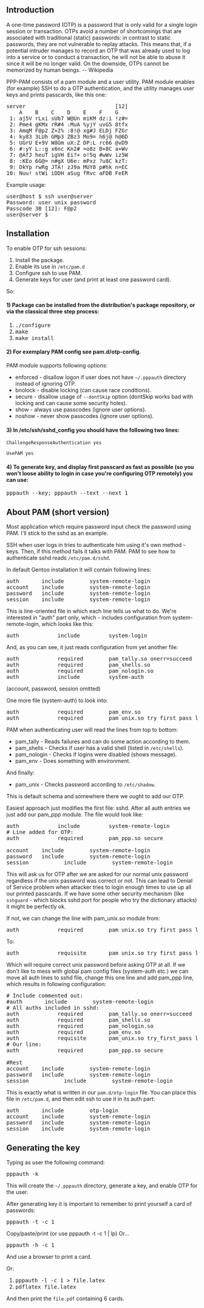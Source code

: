 ## Introduction ##

A one-time password (OTP) is a password that is only valid for a single login session or transaction. OTPs avoid a number of shortcomings that are associated with traditional (static) passwords: in contrast to static passwords, they are not vulnerable to replay attacks. This means that, if a potential intruder manages to record an OTP that was already used to log into a service or to conduct a transaction, he will not be able to abuse it since it will be no longer valid. On the downside, OTPs cannot be memorized by human beings. -- Wikipedia

PPP-PAM consists of a pam module and a user utility. PAM module enables (for example) SSH to do a OTP authentication, and the utility manages user keys and prints passcards, like this one:

<pre>
server                            [12]
    A    B    C    D    E    F    G
 1: aj5V rLxi sUb7 W@Un miKM dz:i !z#=
 2: Pme4 gKMx rR#4 :MuA %yjY uvG5 8tfx
 3: AmqM F@p2 Z+2% :8!@ xg#J ELDj FZGr
 4: ky83 3LUh GMp3 ZBz3 Mo9= h6j@ h@6D
 5: UGrU E+9V W8Gm uX:Z DP:L rc66 @vD9
 6: #:yY L::g x6nc Kn2# =o8z B+8C a+Wv
 7: @AfJ heuT igVH Ei?+ o!5q #wWv iz5W
 8: :KEo 6G@= n#gX U6e: mPxz ?u8C kzT:
 9: DkYp rwRg JTA! zJ9a MUY8 p#hk n=EC
10: Nuu! stWi iDDH aSug fRvc aFDB FeER
</pre>

Example usage:

<pre>
user@host $ ssh user@server
Password: user unix password
Passcode 3B [12]: F@p2
user@server $
</pre>

## Installation ##

To enable OTP for ssh sessions:

1. Install the package.
2. Enable its use in `/etc/pam.d`
3. Configure ssh to use PAM.
4. Generate keys for user (and print at least one password card).

So:

#### 1) Package can be installed from the distribution's package repository, or via the classical three step process: ####

 1. <kbd>./configure</kbd>
 2. <kbd>make</kbd>
 3. <kbd>make install</kbd>

#### 2) For exemplary PAM config see pam.d/otp-config. ####

PAM module supports following options:

* enforced   - disallow logon if user does not have `~/.pppauth` directory instead of ignoring OTP.
* bnolock    - disable locking (can cause race conditions).
* secure     - disallow usage of <code>--dontSkip</code> option (dontSkip works bad with locking and can cause some security holes).
* show       - always use passcodes (ignore user options).
* noshow     - never show passcodes (ignore user options).

#### 3) In /etc/ssh/sshd_config you should have the following two lines: ####

<code>ChallengeResponseAuthentication yes</code>

<code>UsePAM yes</code>

#### 4) To generate key, and display first passcard as fast as possible (so you won't loose ability to login in case you're configuring OTP remotely) you can use: ####

<kbd>pppauth --key; pppauth --text --next 1</kbd>

## About PAM (short version) ##

Most application which require password input check the password using PAM. I'll stick to the sshd as an example.

SSH when user logs in tries to authenticate him using it's own method - keys. Then, if this method fails it talks with PAM. PAM to see how to authenticate sshd reads `/etc/pam.d/sshd`.

In default Gentoo installation it will contain following lines:

<pre>
auth       include        system-remote-login
account    include        system-remote-login
password   include        system-remote-login
session    include        system-remote-login
</pre>

This is line-oriented file in which each line tells us what to do. We're interested in "auth" part only, which - includes configuration from system-remote-login, which looks like this:

<pre>auth            include         system-login</pre>

And, as you can see, it just reads configuration from yet another file:

<pre>
auth            required        pam_tally.so onerr=succeed
auth            required        pam_shells.so
auth            required        pam_nologin.so
auth            include         system-auth
</pre>

(account, password, session omitted)

One more file (system-auth) to look into:

<pre>
auth            required        pam_env.so
auth            required        pam_unix.so try_first_pass likeauth nullok
</pre>

PAM when authenticating user will read the lines from top to bottom:

* pam_tally - Reads failures and can do some action according to them.
* pam_shells - Checks if user has a valid shell (listed in `/etc/shells`).
* pam_nologin - Checks if logins were disabled (shows message).
* pam_env - Does something with environment.

And finally:

* pam_unix - Checks password according to `/etc/shadow`.

This is default schema and somewhere there we ought to add our OTP.

Easiest approach just modifies the first file: sshd. After all auth entries we just add our pam_ppp module. The file would look like:

<pre>
auth            include         system-remote-login
# Line added for OTP:
auth            required        pam_ppp.so secure

account    include        system-remote-login
password   include        system-remote-login
session           include        system-remote-login
</pre>

This will ask us for OTP after we are asked for our normal unix password regardless if the unix password was correct or not. This can lead to Denial of Service problem when attacker tries to login enough times to use up all our printed passcards. If we have some other security mechanism (like `sshguard` - which blocks sshd port for people who try the dictionary attacks) it might be perfectly ok.

If not, we can change the line with pam_unix.so module from:

<pre>auth            required        pam_unix.so try_first_pass likeauth nullok</pre>

To:

<pre>auth            requisite       pam_unix.so try_first_pass likeauth nullok</pre>

Which will require correct unix password before asking OTP at all. If we don't like to mess with global pam config files (system-auth etc.) we can move all auth lines to sshd file, change this one line and add pam_ppp line, which results in following configuration:

<pre>
# Include commented out:
#auth       include        system-remote-login
# All auths included in sshd:
auth            required        pam_tally.so onerr=succeed
auth            required        pam_shells.so
auth            required        pam_nologin.so
auth            required        pam_env.so
auth            requisite       pam_unix.so try_first_pass likeauth nullok
# Our line:
auth            required        pam_ppp.so secure

#Rest
account    include        system-remote-login
password   include        system-remote-login
session           include        system-remote-login
</pre>

This is exactly what is written in our `pam.d/otp-login` file. You can place this file in `/etc/pam.d`, and then edit ssh to use it in its auth part:

<pre>
auth       include        otp-login
account    include        system-remote-login
password   include        system-remote-login
session    include        system-remote-login
</pre>

## Generating the key ##

Typing as user the following command:

<kbd>pppauth -k </kbd>

This will create the `~/.pppauth` directory, generate a key, and enable OTP for the user.

After generating key it is important to remember to print yourself a card of passwords:

<kbd>pppauth -t -c 1</kbd>

Copy/paste/print (or use pppauth -t -c 1 | lp) Or...

<kbd>pppauth -h -c 1</kbd>

And use a browser to print a card.

Or:

1. <kbd>pppauth -l -c 1 > file.latex</kbd>
2. <kbd>pdflatex file.latex</kbd>

And then print the `file.pdf` containing 6 cards.
